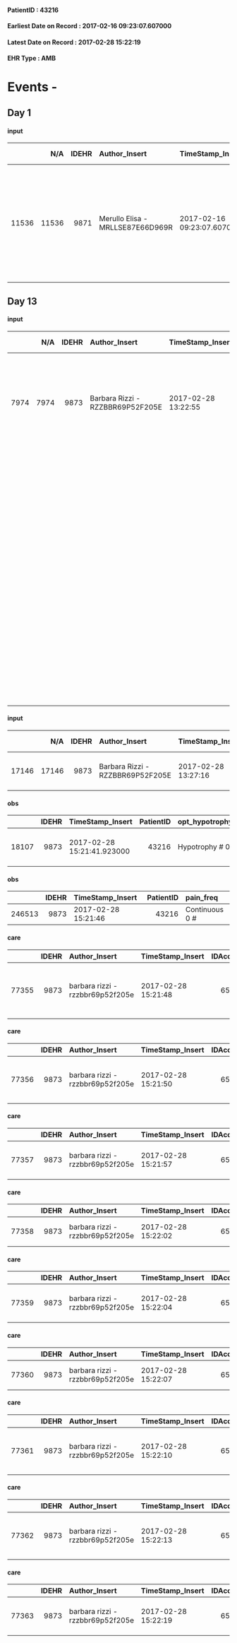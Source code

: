 
#### PatientID : 43216
#### Earliest Date on Record : 2017-02-16 09:23:07.607000
#### Latest Date on Record : 2017-02-28 15:22:19
#### EHR Type : AMB

# Events - 

## Day 1

#### input
|       |    N/A |   IDEHR | Author_Insert                    | TimeStamp_Insert           | EHRType   |   PatientID |   IDDigitalSignDocument | persone_vicine   |   Unnamed: 0_x.1 |   IDANAMNESI_SOCIALE | Patient   | FamigliaAltro   | Paziente_T   | FamigliaAltro_T   |   Non_Rilevabile_x.1 | Note_Non_Rilevabile_x.1   | opt_Problemi   | Note_I                                                                                                              | ds_note_timori                                                                                 | chk_contr_sintomi   | opt_paziente_a   | opt_famiglia_a   | opt_adeguatezza   | opt_paziente_solo   | ds_note_con                                                                                          | opt_presente_assente   | Presenza_minori   | Caregiver_principale   | opt_capacita   | ds_familiari_coinv   | opt_necessario   | opt_presente   | opt_risorse_ec   | opt_paziente_psi   | opt_Ins_vol   | ds_note_prio                                                                                                            | opt_paziente_ad   | opt_caregiver_ad   | opt_esenzione   | opt_inv_civile   |   invalidita_perc | Needs     | Domestic partnership   | Fragility   | opt_disponibilita_f   | opt_indennita_acc   | opt_legge   | opt_famiglia_psi   | opt_disponibilit_paz   |
|------:|-------:|--------:|:---------------------------------|:---------------------------|:----------|------------:|------------------------:|:-----------------|-----------------:|---------------------:|:----------|:----------------|:-------------|:------------------|---------------------:|:--------------------------|:---------------|:--------------------------------------------------------------------------------------------------------------------|:-----------------------------------------------------------------------------------------------|:--------------------|:-----------------|:-----------------|:------------------|:--------------------|:-----------------------------------------------------------------------------------------------------|:-----------------------|:------------------|:-----------------------|:---------------|:---------------------|:-----------------|:---------------|:-----------------|:-------------------|:--------------|:------------------------------------------------------------------------------------------------------------------------|:------------------|:-------------------|:----------------|:-----------------|------------------:|:----------|:-----------------------|:------------|:----------------------|:--------------------|:------------|:-------------------|:-----------------------|
| 11536 |  11536 |    9871 | Merullo Elisa - MRLLSE87E66D969R | 2017-02-16 09:23:07.607000 | AMB       |       43216 |                  652736 | N/A              |             5290 |                 3415 | No#0      | Si#1            | No#0         | Si#1              |                    0 | NR                        | No#0           | Il pz non sa nulla anche perch√© affetto da Alzheimer. Familiari informati della gravit√† della situazione clinica. | La figlia vorrebbe il controllo dei sintomi in particolare non vorrebbe che il pap√† soffrisse | controllo sintomi#0 | Indefinite#2     | Congruenti#1     | Si#1              | No#0                | Il pz vive con la coniuge. Presenti due figli: a colloquio presente la figlia che vive a Buccinasco. | Presente#1             | No#0              | spouse                 | Adeguato#0     | daughter             | Si#1             | No#0           | Adeguate#1       | No#0               | No#0          | Il bisogno espresso √® a livello clinico assistenziale. Spiegato il senso del nostro servizio ed il setting domiciliare | Parziale#1        | Totale#2           | No#0            | Si#1             |               100 | Clinici#0 | Coniuge/Convivente#0   | nessuna#0   | Da verificare#2       | Si#1                | Si#1        | No#0               | Da verificare#2        |


## Day 13

#### input
|      |    N/A |   IDEHR | Author_Insert                    | TimeStamp_Insert    |   IDAccess | EHRType   |   PatientID |   IDDigitalSignDocument | persone_vicine   |   Unnamed: 0_y |   IDANAMNESI_MED |   Non_Rilevabile_y | Note_Non_Rilevabile_y   | diagnosis                                                                                                                                                                                                                                                                            |
|-----:|-------:|--------:|:---------------------------------|:--------------------|-----------:|:----------|------------:|------------------------:|:-----------------|---------------:|-----------------:|-------------------:|:------------------------|:-------------------------------------------------------------------------------------------------------------------------------------------------------------------------------------------------------------------------------------------------------------------------------------|
| 7974 |   7974 |    9873 | Barbara Rizzi - RZZBBR69P52F205E | 2017-02-28 13:22:55 |      65256 | AMB       |       43216 |                  667532 | N/A              |          10751 |             6047 |                  0 | NR                      | Paziente affetto da cardiopatia ipocinetico-dilatativa nota dal 2013, quando veniva posizionato PM/ICD (ultimo controllo: 20/2/2017).                                                                                                                                                |
|      |        |         |                                  |                     |            |           |             |                         |                  |                |                  |                    |                         | Dal 2015 evidenza di amiloidosi con interessamento cardiaco.                                                                                                                                                                                                                         |
|      |        |         |                                  |                     |            |           |             |                         |                  |                |                  |                    |                         | Si segnala tra le comorbidit√†: IRC da tempo imprecisato, sindrome delle apnee notturne (migliorata dopo calo ponderale), FA parossistica, vasculopatia cerebrale in pregresso ictus e decadimento cognitivo ingravescente dall'estate 2016; pregressa artroprotesi d'anca sinistra. |

#### input
|       |    N/A |   IDEHR | Author_Insert                    | TimeStamp_Insert    |   IDAccess | EHRType   |   PatientID |   IDDigitalSignDocument | persone_vicine   |   Unnamed: 0_y.1 |   IDDIAGNOSI_ICD |   Non_Rilevabile_y.1 | Note_Non_Rilevabile_y.1   | I_ICD                                                           | II_ICD                                     | III_ICD                                     | IV_ICD                          | V_ICD                                | VI_ICD                                    | I_Anno   | II_Anno   | III_Anno   | IV_Anno   |
|------:|-------:|--------:|:---------------------------------|:--------------------|-----------:|:----------|------------:|------------------------:|:-----------------|-----------------:|-----------------:|---------------------:|:--------------------------|:----------------------------------------------------------------|:-------------------------------------------|:--------------------------------------------|:--------------------------------|:-------------------------------------|:------------------------------------------|:---------|:----------|:-----------|:----------|
| 17146 |  17146 |    9873 | Barbara Rizzi - RZZBBR69P52F205E | 2017-02-28 13:27:16 |      65256 | AMB       |       43216 |                  667550 | N/A              |             2707 |             2707 |                    0 | NR                        | 4169 - Malattia cardiopolmonare cronica, non specificata#2342=0 | 27730 - Amiloidosi, non specificata#3185=0 | V4501 - Stimolatore cardiaco in situ#2376=0 | 2904 - Demenza vascolare#3288=0 | 42731 - Fibrillazione atriale#2344=0 | 586 - Insufficienza renale cronica#2363=0 | 2013#53  | 2015#55   | 2013#53    | 2015#55   |

#### obs
|       |   IDEHR | TimeStamp_Insert           |   PatientID | opt_hypotrophy   | chk_eloquence     | dyspnoea   | body_temp    | agitation_behavior_freq   | mood                              | cognitive_state       |
|------:|--------:|:---------------------------|------------:|:-----------------|:------------------|:-----------|:-------------|:--------------------------|:----------------------------------|:----------------------|
| 18107 |    9873 | 2017-02-28 15:21:41.923000 |       43216 | Hypotrophy # 0   | fluent speech # 0 | No # 0     | Apyrexia # 0 | agitated at times # 2     | irritabilit√ † # 05; sadness # 11 | confused at times 0 # |

#### obs
|        |   IDEHR | TimeStamp_Insert    |   PatientID | pain_freq      |
|-------:|--------:|:--------------------|------------:|:---------------|
| 246513 |    9873 | 2017-02-28 15:21:46 |       43216 | Continuous 0 # |

#### care
|       |   IDEHR | Author_Insert                    | TimeStamp_Insert    |   IDAccess | EHRType   |   PatientID |   IDTERAPIE_OUTPAT_VIDAS | ds_dose   | opt_via_di_somm   | ds_ora                        | dt_data_inizio      |   opt_pregressa |   opt_somm_terapia |   opt_estemporanea |   opt_termina |   opt_somm_in_pompa | opt_farmaco                                        | Note_al_bisogno   |
|------:|--------:|:---------------------------------|:--------------------|-----------:|:----------|------------:|-------------------------:|:----------|:------------------|:------------------------------|:--------------------|----------------:|-------------------:|-------------------:|--------------:|--------------------:|:---------------------------------------------------|:------------------|
| 77355 |    9873 | barbara rizzi - rzzbbr69p52f205e | 2017-02-28 15:21:48 |      65293 | amb       |       43216 |                    54975 | 1 cp      | oral # 0 = 0      | 08 # 8; 20 # 20; # 24 in need | 2017-02-28 00:00:00 |               0 |                  0 |                  0 |             0 |                   0 | acetaminophen (paracetamol 1000 mg tablets) # 1719 | if pain           |

#### care
|       |   IDEHR | Author_Insert                    | TimeStamp_Insert    |   IDAccess | EHRType   |   PatientID |   IDTERAPIE_OUTPAT_VIDAS | ds_dose   | opt_via_di_somm   | ds_ora   | dt_data_inizio      |   opt_pregressa |   opt_somm_terapia |   opt_estemporanea |   opt_termina |   opt_somm_in_pompa | opt_farmaco                                  |
|------:|--------:|:---------------------------------|:--------------------|-----------:|:----------|------------:|-------------------------:|:----------|:------------------|:---------|:--------------------|----------------:|-------------------:|-------------------:|--------------:|--------------------:|:---------------------------------------------|
| 77356 |    9873 | barbara rizzi - rzzbbr69p52f205e | 2017-02-28 15:21:50 |      65293 | amb       |       43216 |                    54976 | 25 mg     | oral # 0 = 0      | 10 # 10  | 2017-02-28 00:00:00 |               0 |                  0 |                  0 |             0 |                   0 | quetiapine (quetiapine 25 mg tablets) # 1817 |

#### care
|       |   IDEHR | Author_Insert                    | TimeStamp_Insert    |   IDAccess | EHRType   |   PatientID |   IDTERAPIE_OUTPAT_VIDAS | ds_dose   | opt_via_di_somm   | ds_ora       | dt_data_inizio      |   opt_pregressa |   opt_somm_terapia |   opt_estemporanea |   opt_termina |   opt_somm_in_pompa | opt_farmaco                                     | Note_al_bisogno   |
|------:|--------:|:---------------------------------|:--------------------|-----------:|:----------|------------:|-------------------------:|:----------|:------------------|:-------------|:--------------------|----------------:|-------------------:|-------------------:|--------------:|--------------------:|:------------------------------------------------|:------------------|
| 77357 |    9873 | barbara rizzi - rzzbbr69p52f205e | 2017-02-28 15:21:57 |      65293 | amb       |       43216 |                    54977 | 20 gtt    | oral # 0 = 0      | at need # 24 | 2017-02-28 00:00:00 |               0 |                  0 |                  0 |             0 |                   0 | lormetazepam (minias gtt os 2.5 mg / ml) # 1889 | if insomnia       |

#### care
|       |   IDEHR | Author_Insert                    | TimeStamp_Insert    |   IDAccess | EHRType   |   PatientID |   IDTERAPIE_OUTPAT_VIDAS | ds_altro_farmaco   | ds_dose   | opt_via_di_somm   | ds_ora   | dt_data_inizio      |   opt_pregressa |   opt_somm_terapia |   opt_estemporanea |   opt_termina |   opt_somm_in_pompa | opt_farmaco              |
|------:|--------:|:---------------------------------|:--------------------|-----------:|:----------|------------:|-------------------------:|:-------------------|:----------|:------------------|:---------|:--------------------|----------------:|-------------------:|-------------------:|--------------:|--------------------:|:-------------------------|
| 77358 |    9873 | barbara rizzi - rzzbbr69p52f205e | 2017-02-28 15:22:02 |      65293 | amb       |       43216 |                    54978 | donepezil          | 5 mg      | oral # 0 = 0      | 08 # 8   | 2017-02-28 00:00:00 |               0 |                  0 |                  0 |             0 |                   0 | other (see notes) # 2004 |

#### care
|       |   IDEHR | Author_Insert                    | TimeStamp_Insert    |   IDAccess | EHRType   |   PatientID |   IDTERAPIE_OUTPAT_VIDAS | ds_dose   | opt_via_di_somm   | ds_ora   | dt_data_inizio      |   opt_pregressa |   opt_somm_terapia |   opt_estemporanea |   opt_termina |   opt_somm_in_pompa | opt_farmaco                             |
|------:|--------:|:---------------------------------|:--------------------|-----------:|:----------|------------:|-------------------------:|:----------|:------------------|:---------|:--------------------|----------------:|-------------------:|-------------------:|--------------:|--------------------:|:----------------------------------------|
| 77359 |    9873 | barbara rizzi - rzzbbr69p52f205e | 2017-02-28 15:22:04 |      65293 | amb       |       43216 |                    54979 | 1 cp      | oral # 0 = 0      | 14 # 14  | 2017-02-28 00:00:00 |               0 |                  0 |                  0 |             0 |                   0 | furosemide (25 mg lasix tablets) # 1223 |

#### care
|       |   IDEHR | Author_Insert                    | TimeStamp_Insert    |   IDAccess | EHRType   |   PatientID |   IDTERAPIE_OUTPAT_VIDAS | ds_altro_farmaco   | ds_dose   | opt_via_di_somm   | ds_ora   | dt_data_inizio      |   opt_pregressa |   opt_somm_terapia |   opt_estemporanea |   opt_termina |   opt_somm_in_pompa | opt_farmaco              |
|------:|--------:|:---------------------------------|:--------------------|-----------:|:----------|------------:|-------------------------:|:-------------------|:----------|:------------------|:---------|:--------------------|----------------:|-------------------:|-------------------:|--------------:|--------------------:|:-------------------------|
| 77360 |    9873 | barbara rizzi - rzzbbr69p52f205e | 2017-02-28 15:22:07 |      65293 | amb       |       43216 |                    54980 | kanrenol 25 mg     | 1 cp      | oral # 0 = 0      | 14 # 14  | 2017-02-28 00:00:00 |               0 |                  0 |                  0 |             0 |                   0 | other (see notes) # 2004 |

#### care
|       |   IDEHR | Author_Insert                    | TimeStamp_Insert    |   IDAccess | EHRType   |   PatientID |   IDTERAPIE_OUTPAT_VIDAS | ds_dose   | opt_via_di_somm   | ds_ora   | dt_data_inizio      |   opt_pregressa |   opt_somm_terapia |   opt_estemporanea |   opt_termina |   opt_somm_in_pompa | opt_farmaco                               |
|------:|--------:|:---------------------------------|:--------------------|-----------:|:----------|------------:|-------------------------:|:----------|:------------------|:---------|:--------------------|----------------:|-------------------:|-------------------:|--------------:|--------------------:|:------------------------------------------|
| 77361 |    9873 | barbara rizzi - rzzbbr69p52f205e | 2017-02-28 15:22:10 |      65293 | amb       |       43216 |                    54981 | 1/2 cp    | oral # 0 = 0      | 14 # 14  | 2017-02-28 00:00:00 |               0 |                  0 |                  0 |             0 |                   0 | digoxin (lanoxin 0.120 mg tablets) # 1173 |

#### care
|       |   IDEHR | Author_Insert                    | TimeStamp_Insert    |   IDAccess | EHRType   |   PatientID |   IDTERAPIE_OUTPAT_VIDAS | ds_dose   | opt_via_di_somm   | ds_ora   | dt_data_inizio      |   opt_pregressa |   opt_somm_terapia |   opt_estemporanea |   opt_termina |   opt_somm_in_pompa | opt_farmaco                                     |
|------:|--------:|:---------------------------------|:--------------------|-----------:|:----------|------------:|-------------------------:|:----------|:------------------|:---------|:--------------------|----------------:|-------------------:|-------------------:|--------------:|--------------------:|:------------------------------------------------|
| 77362 |    9873 | barbara rizzi - rzzbbr69p52f205e | 2017-02-28 15:22:13 |      65293 | amb       |       43216 |                    54982 | 50 mg     | oral # 0 = 0      | 22 # 22  | 2017-02-28 00:00:00 |               0 |                  0 |                  0 |             0 |                   0 | quetiapine (quetiapine 50 mg tablets rp) # 1820 |

#### care
|       |   IDEHR | Author_Insert                    | TimeStamp_Insert    |   IDAccess | EHRType   |   PatientID |   IDTERAPIE_OUTPAT_VIDAS | ds_dose   | opt_via_di_somm   | ds_ora   | dt_data_inizio      |   opt_pregressa |   opt_somm_terapia |   opt_estemporanea |   opt_termina |   opt_somm_in_pompa | opt_farmaco                             |
|------:|--------:|:---------------------------------|:--------------------|-----------:|:----------|------------:|-------------------------:|:----------|:------------------|:---------|:--------------------|----------------:|-------------------:|-------------------:|--------------:|--------------------:|:----------------------------------------|
| 77363 |    9873 | barbara rizzi - rzzbbr69p52f205e | 2017-02-28 15:22:19 |      65293 | amb       |       43216 |                    54983 | 2 cp      | oral # 0 = 0      | 08 # 8   | 2017-02-28 00:00:00 |               0 |                  0 |                  0 |             0 |                   0 | furosemide (25 mg lasix tablets) # 1223 |


